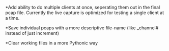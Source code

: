 *Add ability to do multiple clients at once, seperating them out in the final pcap file. Currently the live capture is optimized for testing a single client at a time.

*Save individual pcaps with a more descriptive file-name (like _channel# instead of just increment)

*Clear working files in a more Pythonic way

